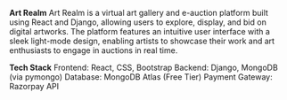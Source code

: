 **Art Realm**
Art Realm is a virtual art gallery and e-auction platform built using React and Django, allowing users to explore, display, 
and bid on digital artworks. The platform features an intuitive user interface with a sleek light-mode design, enabling artists 
to showcase their work and art enthusiasts to engage in auctions in real time.

**Tech Stack**
Frontend: React, CSS, Bootstrap
Backend: Django, MongoDB (via pymongo)
Database: MongoDB Atlas (Free Tier)
Payment Gateway: Razorpay API

